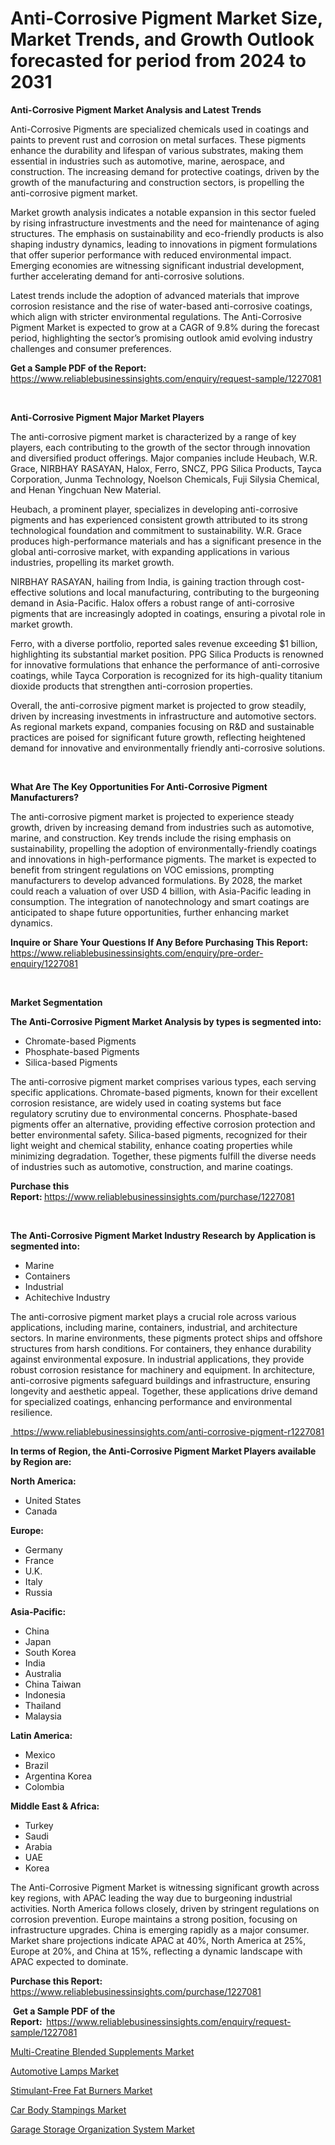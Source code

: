 <p><h1>Anti-Corrosive Pigment Market Size, Market Trends, and Growth Outlook forecasted for period from 2024 to 2031</h1></p><p><strong>Anti-Corrosive Pigment Market Analysis and Latest Trends</strong></p>
<p><p>Anti-Corrosive Pigments are specialized chemicals used in coatings and paints to prevent rust and corrosion on metal surfaces. These pigments enhance the durability and lifespan of various substrates, making them essential in industries such as automotive, marine, aerospace, and construction. The increasing demand for protective coatings, driven by the growth of the manufacturing and construction sectors, is propelling the anti-corrosive pigment market.</p><p>Market growth analysis indicates a notable expansion in this sector fueled by rising infrastructure investments and the need for maintenance of aging structures. The emphasis on sustainability and eco-friendly products is also shaping industry dynamics, leading to innovations in pigment formulations that offer superior performance with reduced environmental impact. Emerging economies are witnessing significant industrial development, further accelerating demand for anti-corrosive solutions.</p><p>Latest trends include the adoption of advanced materials that improve corrosion resistance and the rise of water-based anti-corrosive coatings, which align with stricter environmental regulations. The Anti-Corrosive Pigment Market is expected to grow at a CAGR of 9.8% during the forecast period, highlighting the sector’s promising outlook amid evolving industry challenges and consumer preferences.</p></p>
<p><strong>Get a Sample PDF of the Report:&nbsp;</strong> <a href="https://www.reliablebusinessinsights.com/enquiry/request-sample/1227081?utm_campaign=60&utm_medium=2&utm_source=Github&utm_content=ia&utm_term=14102024&utm_id=anti-corrosive-pigment">https://www.reliablebusinessinsights.com/enquiry/request-sample/1227081</a></p>
<p>&nbsp;</p>
<p><strong>Anti-Corrosive Pigment Major Market Players</strong></p>
<p><p>The anti-corrosive pigment market is characterized by a range of key players, each contributing to the growth of the sector through innovation and diversified product offerings. Major companies include Heubach, W.R. Grace, NIRBHAY RASAYAN, Halox, Ferro, SNCZ, PPG Silica Products, Tayca Corporation, Junma Technology, Noelson Chemicals, Fuji Silysia Chemical, and Henan Yingchuan New Material.</p><p>Heubach, a prominent player, specializes in developing anti-corrosive pigments and has experienced consistent growth attributed to its strong technological foundation and commitment to sustainability. W.R. Grace produces high-performance materials and has a significant presence in the global anti-corrosive market, with expanding applications in various industries, propelling its market growth.</p><p>NIRBHAY RASAYAN, hailing from India, is gaining traction through cost-effective solutions and local manufacturing, contributing to the burgeoning demand in Asia-Pacific. Halox offers a robust range of anti-corrosive pigments that are increasingly adopted in coatings, ensuring a pivotal role in market growth.</p><p>Ferro, with a diverse portfolio, reported sales revenue exceeding $1 billion, highlighting its substantial market position. PPG Silica Products is renowned for innovative formulations that enhance the performance of anti-corrosive coatings, while Tayca Corporation is recognized for its high-quality titanium dioxide products that strengthen anti-corrosion properties.</p><p>Overall, the anti-corrosive pigment market is projected to grow steadily, driven by increasing investments in infrastructure and automotive sectors. As regional markets expand, companies focusing on R&D and sustainable practices are poised for significant future growth, reflecting heightened demand for innovative and environmentally friendly anti-corrosive solutions.</p></p>
<p>&nbsp;</p>
<p><strong>What Are The Key Opportunities For Anti-Corrosive Pigment Manufacturers?</strong></p>
<p><p>The anti-corrosive pigment market is projected to experience steady growth, driven by increasing demand from industries such as automotive, marine, and construction. Key trends include the rising emphasis on sustainability, propelling the adoption of environmentally-friendly coatings and innovations in high-performance pigments. The market is expected to benefit from stringent regulations on VOC emissions, prompting manufacturers to develop advanced formulations. By 2028, the market could reach a valuation of over USD 4 billion, with Asia-Pacific leading in consumption. The integration of nanotechnology and smart coatings are anticipated to shape future opportunities, further enhancing market dynamics.</p></p>
<p><strong>Inquire or Share Your Questions If Any Before Purchasing This Report:</strong> <a href="https://www.reliablebusinessinsights.com/enquiry/pre-order-enquiry/1227081?utm_campaign=60&utm_medium=2&utm_source=Github&utm_content=ia&utm_term=14102024&utm_id=anti-corrosive-pigment">https://www.reliablebusinessinsights.com/enquiry/pre-order-enquiry/1227081</a></p>
<p>&nbsp;</p>
<p><strong>Market Segmentation</strong></p>
<p><strong>The Anti-Corrosive Pigment Market Analysis by types is segmented into:</strong></p>
<p><ul><li>Chromate-based Pigments</li><li>Phosphate-based Pigments</li><li>Silica-based Pigments</li></ul></p>
<p><p>The anti-corrosive pigment market comprises various types, each serving specific applications. Chromate-based pigments, known for their excellent corrosion resistance, are widely used in coating systems but face regulatory scrutiny due to environmental concerns. Phosphate-based pigments offer an alternative, providing effective corrosion protection and better environmental safety. Silica-based pigments, recognized for their light weight and chemical stability, enhance coating properties while minimizing degradation. Together, these pigments fulfill the diverse needs of industries such as automotive, construction, and marine coatings.</p></p>
<p><strong>Purchase this Report:&nbsp;</strong><a href="https://www.reliablebusinessinsights.com/purchase/1227081?utm_campaign=60&utm_medium=2&utm_source=Github&utm_content=ia&utm_term=14102024&utm_id=anti-corrosive-pigment">https://www.reliablebusinessinsights.com/purchase/1227081</a></p>
<p>&nbsp;</p>
<p><strong>The Anti-Corrosive Pigment Market Industry Research by Application is segmented into:</strong></p>
<p><ul><li>Marine</li><li>Containers</li><li>Industrial</li><li>Achitechive Industry</li></ul></p>
<p><p>The anti-corrosive pigment market plays a crucial role across various applications, including marine, containers, industrial, and architecture sectors. In marine environments, these pigments protect ships and offshore structures from harsh conditions. For containers, they enhance durability against environmental exposure. In industrial applications, they provide robust corrosion resistance for machinery and equipment. In architecture, anti-corrosive pigments safeguard buildings and infrastructure, ensuring longevity and aesthetic appeal. Together, these applications drive demand for specialized coatings, enhancing performance and environmental resilience.</p></p>
<p><a href="https://www.reliablebusinessinsights.com/anti-corrosive-pigment-r1227081?utm_campaign=60&utm_medium=2&utm_source=Github&utm_content=ia&utm_term=14102024&utm_id=anti-corrosive-pigment">&nbsp;https://www.reliablebusinessinsights.com/anti-corrosive-pigment-r1227081</a></p>
<p><strong>In terms of Region, the Anti-Corrosive Pigment Market Players available by Region are:</strong></p>
<p>
    <p> <strong> North America: </strong>
        <ul>
            <li>United States</li>
            <li>Canada</li>
        </ul>
        </p> 
    <p> <strong> Europe: </strong>
        <ul>
            <li>Germany</li>
            <li>France</li>
            <li>U.K.</li>
            <li>Italy</li>
            <li>Russia</li>
        </ul>
        </p> 
    <p> <strong> Asia-Pacific: </strong>
        <ul>
            <li>China</li>
            <li>Japan</li>
            <li>South Korea</li>
            <li>India</li>
            <li>Australia</li>
            <li>China Taiwan</li>
            <li>Indonesia</li>
            <li>Thailand</li>
            <li>Malaysia</li>
        </ul>
        </p> 
    <p> <strong> Latin America: </strong>
        <ul>
            <li>Mexico</li>
            <li>Brazil</li>
            <li>Argentina Korea</li>
            <li>Colombia</li>
        </ul>
        </p> 
    <p> <strong> Middle East & Africa: </strong>
        <ul>
            <li>Turkey</li>
            <li>Saudi</li>
            <li>Arabia</li>
            <li>UAE</li>
            <li>Korea</li>
        </ul>
    </p>
    </p>
<p><p>The Anti-Corrosive Pigment Market is witnessing significant growth across key regions, with APAC leading the way due to burgeoning industrial activities. North America follows closely, driven by stringent regulations on corrosion prevention. Europe maintains a strong position, focusing on infrastructure upgrades. China is emerging rapidly as a major consumer. Market share projections indicate APAC at 40%, North America at 25%, Europe at 20%, and China at 15%, reflecting a dynamic landscape with APAC expected to dominate.</p></p>
<p><strong>Purchase this Report: </strong><a href="https://www.reliablebusinessinsights.com/purchase/1227081?utm_campaign=60&utm_medium=2&utm_source=Github&utm_content=ia&utm_term=14102024&utm_id=anti-corrosive-pigment">https://www.reliablebusinessinsights.com/purchase/1227081</a></p>
<p>&nbsp;<strong>Get a Sample PDF of the Report:&nbsp;&nbsp;</strong><a href="https://www.reliablebusinessinsights.com/enquiry/request-sample/1227081?utm_campaign=60&utm_medium=2&utm_source=Github&utm_content=ia&utm_term=14102024&utm_id=anti-corrosive-pigment">https://www.reliablebusinessinsights.com/enquiry/request-sample/1227081</a></p>
<p><strong></strong></p>
<p><p><a href="https://www.linkedin.com/pulse/multi-creatine-blended-supplements-market-outlook-share-analysis-dio0c?utm_campaign=60&utm_medium=2&utm_source=Github&utm_content=ia&utm_term=14102024&utm_id=anti-corrosive-pigment">Multi-Creatine Blended Supplements Market</a></p><p><a href="https://github.com/MelgarBasny/Market-Research-Report-List-1/blob/main/automotive-lamps-market.md?utm_campaign=60&utm_medium=2&utm_source=Github&utm_content=ia&utm_term=14102024&utm_id=anti-corrosive-pigment">Automotive Lamps Market</a></p><p><a href="https://www.linkedin.com/pulse/global-stimulant-free-fat-burners-market-focus-product-fof4c?utm_campaign=60&utm_medium=2&utm_source=Github&utm_content=ia&utm_term=14102024&utm_id=anti-corrosive-pigment">Stimulant-Free Fat Burners Market</a></p><p><a href="https://www.linkedin.com/pulse/competitive-intelligence-car-body-stampings-market-key-players-z42ec?utm_campaign=60&utm_medium=2&utm_source=Github&utm_content=ia&utm_term=14102024&utm_id=anti-corrosive-pigment">Car Body Stampings Market</a></p><p><a href="https://github.com/MarilynDouglas476/Market-Research-Report-List-1/blob/main/garage-storage-organization-system-market.md?utm_campaign=60&utm_medium=2&utm_source=Github&utm_content=ia&utm_term=14102024&utm_id=anti-corrosive-pigment">Garage Storage Organization System Market</a></p></p>